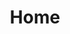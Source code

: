 ---
layout: home
title: Home
permalink: '/'
landing-title: "'Ello traveller, my name is Jiten!"
landing-description: 'I am a PhD student at the Insitute of Astronomy in Cambridge.</br> To find more about me and my work, click away!'
show_tile: false
---
